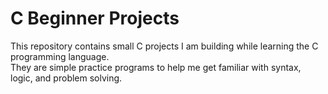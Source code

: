 # C Beginner Projects

This repository contains small C projects I am building while learning the C programming language.  
They are simple practice programs to help me get familiar with syntax, logic, and problem solving.
